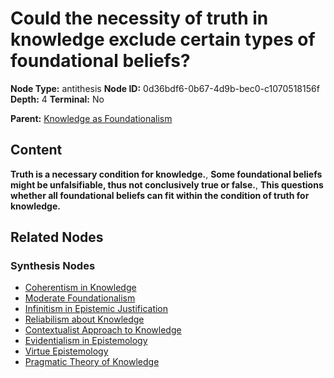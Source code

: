 # Could the necessity of truth in knowledge exclude certain types of foundational beliefs?

**Node Type:** antithesis
**Node ID:** 0d36bdf6-0b67-4d9b-bec0-c1070518156f
**Depth:** 4
**Terminal:** No

**Parent:** [Knowledge as Foundationalism](knowledge-as-foundationalism-synthesis-151d9a99-e7a2-4f5a-9abc-2287050d4166.md)

## Content

**Truth is a necessary condition for knowledge.**, **Some foundational beliefs might be unfalsifiable, thus not conclusively true or false.**, **This questions whether all foundational beliefs can fit within the condition of truth for knowledge.**

## Related Nodes

### Synthesis Nodes

- [Coherentism in Knowledge](coherentism-in-knowledge-synthesis-29f252d7-b4cc-4015-bc6b-11c6a9722c70.md)
- [Moderate Foundationalism](moderate-foundationalism-synthesis-d20d535d-8183-4b14-9c65-adca9722f601.md)
- [Infinitism in Epistemic Justification](infinitism-in-epistemic-justification-synthesis-5e86ef32-671f-4a9e-8794-c87c1e27f8bd.md)
- [Reliabilism about Knowledge](reliabilism-about-knowledge-synthesis-2c18d3a9-9ea4-4ea8-8e38-bb8b0ab8fb1b.md)
- [Contextualist Approach to Knowledge](contextualist-approach-to-knowledge-synthesis-64a45306-2ef8-4dc3-8192-d68ab1efb36e.md)
- [Evidentialism in Epistemology](evidentialism-in-epistemology-synthesis-a6e772b1-9330-43c7-b024-5a9482f4a164.md)
- [Virtue Epistemology](virtue-epistemology-synthesis-26912310-2dde-468c-97bd-c7eac6fbe106.md)
- [Pragmatic Theory of Knowledge](pragmatic-theory-of-knowledge-synthesis-8d3dbca9-e568-47a1-9697-3311772711cf.md)

